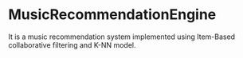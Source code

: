# MusicRecommendationEngine
It is a music recommendation system implemented using Item-Based collaborative filtering and K-NN model.
